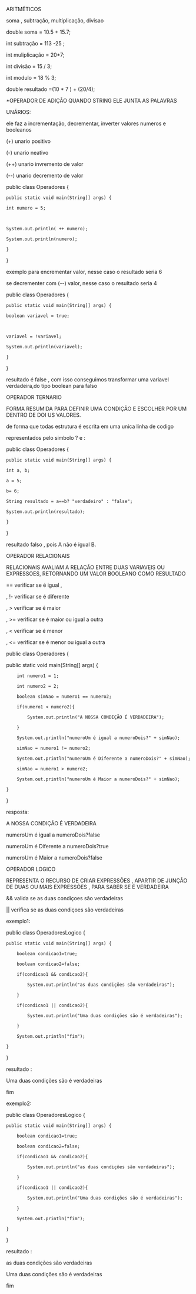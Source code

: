 ARITMÉTICOS

soma , subtração, multiplicação, divisao

double soma = 10.5 + 15.7;

int subtração = 113 -25 ;

int muliplicação = 20*7;

int divisão = 15 / 3;

int modulo = 18 % 3;

double resultado =(10 * 7 ) + (20/4);

*OPERADOR DE ADIÇÃO QUANDO STRING ELE JUNTA AS PALAVRAS



UNÁRIOS:

ele faz a incrementação, decrementar, inverter valores numeros e booleanos

(+) unario positivo

(-) unario neativo

(++) unario invremento de valor

(--) unario decremento de valor



public class Operadores {

    public static void main(String[] args) {

	int numero = 5;



	System.out.println( ++ numero);

	System.out.println(numero);

    }

}

exemplo para encrementar valor, nesse caso o resultado seria 6

se decrementer com (--) valor, nesse caso o resultado seria 4

public class Operadores {

    public static void main(String[] args) {

	boolean variavel = true;



	variavel = !variavel;

	System.out.println(variavel);

    }

}

resultado é false , com isso conseguimos transformar uma variavel verdadeira,do tipo boolean para falso



OPERADOR TERNARIO

FORMA RESUMIDA PARA DEFINIR UMA CONDIÇÃO E ESCOLHER POR UM DENTRO DE DOI US VALORES.

de forma que todas estrutura é escrita em uma unica linha de codigo

representados pelo simbolo ? e :

public class Operadores {

    public static void main(String[] args) {

	int a, b;

	a = 5;

	b= 6;

	String resultado = a==b? "verdadeiro" : "false";

	System.out.println(resultado);

    }

}

resultado falso , pois A não é igual B.



OPERADOR RELACIONAIS

RELACIONAIS AVALIAM A RELAÇÃO ENTRE DUAS VARIAVEIS OU EXPRESSOES, RETORNANDO UM VALOR BOOLEANO COMO RESULTADO



== verificar se é igual , 

, !- verificar se é diferente

, > verificar se é maior

, >= verificar se é maior ou igual a outra

, < verificar se é menor

, <= verificar se é menor ou igual a outra



public class Operadores {

   public static void main(String[] args) {

    

        int numero1 = 1;

        int numero2 = 2;

        boolean simNao = numero1 == numero2;

        if(numero1 < numero2){

            System.out.println("A NOSSA CONDIÇÃO É VERDADEIRA");

        }

        System.out.println("numeroUm é igual a numeroDois?" + simNao);

        simNao = numero1 != numero2;

        System.out.println("numeroUm é Diferente a numeroDois?" + simNao);

        simNao = numero1 > numero2;

        System.out.println("numeroUm é Maior a numeroDois?" + simNao);

    }   

}

resposta:

A NOSSA CONDIÇÃO É VERDADEIRA

numeroUm é igual a numeroDois?false

numeroUm é Diferente a numeroDois?true

numeroUm é Maior a numeroDois?false



OPERADOR LOGICO

REPRESENTA O RECURSO DE CRIAR EXPRESSÕES , APARTIR DE JUNÇÃO DE DUAS OU MAIS EXPRESSÕES , PARA SABER SE É VERDADEIRA



&& valida se as duas condiçoes são verdadeiras

|| verifica se as duas condiçoes são verdadeiras

exemplo1:

public class OperadoresLogico {

    public static void main(String[] args) {

        boolean condicao1=true;

        boolean condicao2=false;

        if(condicao1 && condicao2){

            System.out.println("as duas condições são verdadeiras");

        }

        if(condicao1 || condicao2){

            System.out.println("Uma duas condições são é verdadeiras");

        }

        System.out.println("fim");

    }

}

resultado :

Uma duas condições são é verdadeiras

fim

exemplo2:

public class OperadoresLogico {

    public static void main(String[] args) {

        boolean condicao1=true;

        boolean condicao2=false;

        if(condicao1 && condicao2){

            System.out.println("as duas condições são verdadeiras");

        }

        if(condicao1 || condicao2){

            System.out.println("Uma duas condições são é verdadeiras");

        }

        System.out.println("fim");

    }

}

resultado :

as duas condições são verdadeiras

Uma duas condições são é verdadeiras

fim
